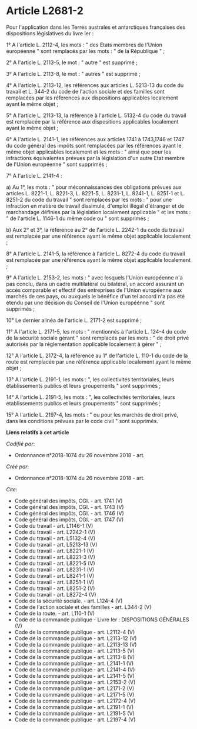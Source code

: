 # Article L2681-2

Pour l'application dans les Terres australes et antarctiques françaises des dispositions législatives du livre Ier : 

1° A l'article L. 2112-4, les mots : " des Etats membres de l'Union européenne " sont remplacés par les mots : " de la
République " ; 

2° A l'article L. 2113-5, le mot : " autre " est supprimé ; 

3° A l'article L. 2113-8, le mot : " autres " est supprimé ; 

4° A l'article L. 2113-12, les références aux articles L. 5213-13 du code du travail et L. 344-2 du code de l'action sociale
et des familles sont remplacées par les références aux dispositions applicables localement ayant le même objet ; 

5° A l'article L. 2113-13, la référence à l'article L. 5132-4 du code du travail est remplacée par la référence aux
dispositions applicables localement ayant le même objet ; 

6° A l'article L. 2141-1, les références aux articles 1741 à 1743,1746 et 1747 du code général des impôts sont remplacées par
les références ayant le même objet applicables localement et les mots : " ainsi que pour les infractions équivalentes prévues
par la législation d'un autre Etat membre de l'Union européenne " sont supprimés ; 

7° A l'article L. 2141-4 : 

a) Au 1°, les mots : " pour méconnaissances des obligations prévues aux articles L. 8221-1, L. 8221-3, L. 8221-5, L. 8231-1,
L. 8241-1, L. 8251-1 et L. 8251-2 du code du travail " sont remplacés par les mots : " pour une infraction en matière de
travail dissimulé, d'emploi illégal d'étranger et de marchandage définies par la législation localement applicable " et les
mots : " de l'article L. 1146-1 du même code ou " sont supprimés ; 

b) Aux 2° et 3°, la référence au 2° de l'article L. 2242-1 du code du travail est remplacée par une référence ayant le même
objet applicable localement ; 

8° A l'article L. 2141-5, la référence à l'article L. 8272-4 du code du travail est remplacée par une référence ayant le même
objet applicable localement ; 

9° A l'article L. 2153-2, les mots : " avec lesquels l'Union européenne n'a pas conclu, dans un cadre multilatéral ou
bilatéral, un accord assurant un accès comparable et effectif des entreprises de l'Union européenne aux marchés de ces pays,
ou auxquels le bénéfice d'un tel accord n'a pas été étendu par une décision du Conseil de l'Union européenne " sont
supprimés ; 

10° Le dernier alinéa de l'article L. 2171-2 est supprimé ; 

11° A l'article L. 2171-5, les mots : " mentionnés à l'article L. 124-4 du code de la sécurité sociale gérant " sont
remplacés par les mots : " de droit privé autorisés par la réglementation applicable localement à gérer " ; 

12° A l'article L. 2172-4, la référence au 1° de l'article L. 110-1 du code de la route est remplacée par une référence
applicable localement ayant le même objet ; 

13° A l'article L. 2191-1, les mots : ", les collectivités territoriales, leurs établissements publics et leurs groupements "
sont supprimés ; 

14° A l'article L. 2191-5, les mots : ", les collectivités territoriales, leurs établissements publics et leurs groupements "
sont supprimés ; 

15° A l'article L. 2197-4, les mots : " ou pour les marchés de droit privé, dans les conditions prévues par le code civil "
sont supprimés.

**Liens relatifs à cet article**

_Codifié par_:

  - Ordonnance n°2018-1074 du 26 novembre 2018 - art.

_Créé par_:

  - Ordonnance n°2018-1074 du 26 novembre 2018 - art.

_Cite_:

  - Code général des impôts, CGI. - art. 1741 (V)
  - Code général des impôts, CGI. - art. 1743 (V)
  - Code général des impôts, CGI. - art. 1746 (V)
  - Code général des impôts, CGI. - art. 1747 (V)
  - Code du travail - art. L1146-1 (V)
  - Code du travail - art. L2242-1 (V)
  - Code du travail - art. L5132-4 (V)
  - Code du travail - art. L5213-13 (V)
  - Code du travail - art. L8221-1 (V)
  - Code du travail - art. L8221-3 (V)
  - Code du travail - art. L8221-5 (V)
  - Code du travail - art. L8231-1 (V)
  - Code du travail - art. L8241-1 (V)
  - Code du travail - art. L8251-1 (V)
  - Code du travail - art. L8251-2 (V)
  - Code du travail - art. L8272-4 (V)
  - Code de la sécurité sociale. - art. L124-4 (V)
  - Code de l'action sociale et des familles - art. L344-2 (V)
  - Code de la route. - art. L110-1 (V)
  - Code de la commande publique -  Livre Ier : DISPOSITIONS GÉNÉRALES (V)
  - Code de la commande publique - art. L2112-4 (V)
  - Code de la commande publique - art. L2113-12 (V)
  - Code de la commande publique - art. L2113-13 (V)
  - Code de la commande publique - art. L2113-5 (V)
  - Code de la commande publique - art. L2113-8 (V)
  - Code de la commande publique - art. L2141-1 (V)
  - Code de la commande publique - art. L2141-4 (V)
  - Code de la commande publique - art. L2141-5 (V)
  - Code de la commande publique - art. L2153-2 (V)
  - Code de la commande publique - art. L2171-2 (V)
  - Code de la commande publique - art. L2171-5 (V)
  - Code de la commande publique - art. L2172-4 (V)
  - Code de la commande publique - art. L2191-1 (V)
  - Code de la commande publique - art. L2191-5 (V)
  - Code de la commande publique - art. L2197-4 (V)
